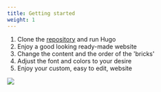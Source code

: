 ```yaml
---
title: Getting started
weight: 1
---
```


1. Clone the [repository](https://github.com/jhvanderschee/hugobricks) and run Hugo
1. Enjoy a good looking ready-made website
1. Change the content and the order of the 'bricks'
1. Adjust the font and colors to your desire
1. Enjoy your custom, easy to edit, website

![](/uploads/illustrations/cuate/writing.svg)
